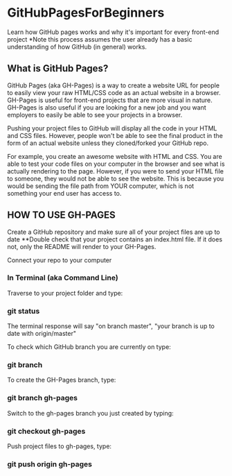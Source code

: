 # GitHubPagesForBeginners
Learn how GitHub pages works and why it's important for every front-end project
*Note this process assumes the user already has a basic understanding of how GitHub (in general) works. 

## What is GitHub Pages?
GitHub Pages (aka GH-Pages) is a way to create a website URL for people to easily view your raw HTML/CSS code as an actual website in a browser. GH-Pages is useful for front-end projects that are more visual in nature. GH-Pages is also useful if you are looking for a new job and you want employers to easily be able to see your projects in a browser. 

Pushing your project files to GitHub will display all the code in your HTML and CSS files. However, people won't be able to see the final product in the form of an actual website unless they cloned/forked your GitHub repo.

For example, you create an awesome website with HTML and CSS. You are able to test your code files on your computer in the browser and see what is actually rendering to the page. However, if you were to send your HTML file to someone, they would not be able to see the website. This is because you would be sending the file path from YOUR computer, which is not something your end user has access to. 

## HOW TO USE GH-PAGES
Create a GitHub repository and make sure all of your project files are up to date
  **Double check that your project contains an index.html file. If it does not, only the README will render to your GH-Pages. 
  
Connect your repo to your computer 

### In Terminal (aka Command Line)
Traverse to your project folder and type:
  ### git status
  
   The terminal response will say "on branch master", "your branch is up to date with origin/master"
 
 To check which GitHub branch you are currently on type: 
  ### git branch
  
 To create the GH-Pages branch, type:
  ### git branch gh-pages
  
 Switch to the gh-pages branch you just created by typing:
  ### git checkout gh-pages
  
 Push project files to gh-pages, type:
  ### git push origin gh-pages
  
 
